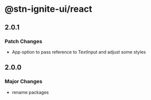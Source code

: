 # @stn-ignite-ui/react

## 2.0.1

### Patch Changes

- App option to pass reference to TextInput and adjust some styles

## 2.0.0

### Major Changes

- rename packages
